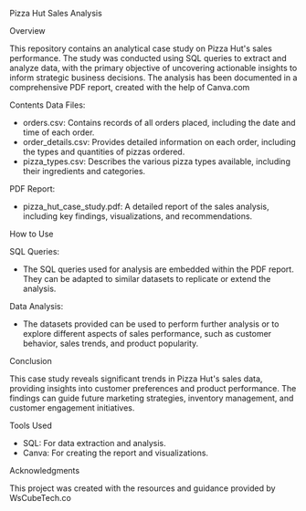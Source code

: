 Pizza Hut Sales Analysis

Overview

This repository contains an analytical case study on Pizza Hut's sales performance. The study was conducted using SQL queries to extract and analyze data, with the primary objective of uncovering actionable insights to inform strategic business decisions. The analysis has been documented in a comprehensive PDF report, created with the help of Canva.com

Contents
Data Files:

* orders.csv: Contains records of all orders placed, including the date and time of each order.
* order_details.csv: Provides detailed information on each order, including the types and quantities of pizzas ordered.
* pizza_types.csv: Describes the various pizza types available, including their ingredients and categories.   

PDF Report:
* pizza_hut_case_study.pdf: A detailed report of the sales analysis, including key findings, visualizations, and recommendations.

  
How to Use

SQL Queries:

* The SQL queries used for analysis are embedded within the PDF report. They can be adapted to similar datasets to replicate or extend the analysis.
  
Data Analysis:

* The datasets provided can be used to perform further analysis or to explore different aspects of sales performance, such as customer behavior, sales trends, and product popularity.

  
Conclusion

This case study reveals significant trends in Pizza Hut's sales data, providing insights into customer preferences and product performance. The findings can guide future marketing strategies, inventory management, and customer engagement initiatives.

Tools Used

* SQL: For data extraction and analysis.
* Canva: For creating the report and visualizations.

Acknowledgments

This project was created with the resources and guidance provided by WsCubeTech.co
